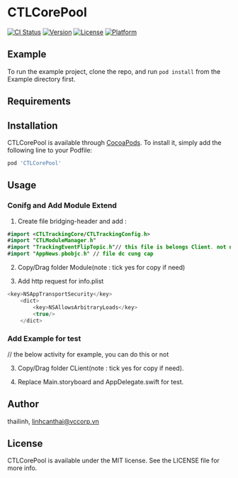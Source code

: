 # CTLCorePool

[![CI Status](https://img.shields.io/travis/thailinh/CTLCorePool.svg?style=flat)](https://travis-ci.org/thailinh/CTLCorePool)
[![Version](https://img.shields.io/cocoapods/v/CTLCorePool.svg?style=flat)](https://cocoapods.org/pods/CTLCorePool)
[![License](https://img.shields.io/cocoapods/l/CTLCorePool.svg?style=flat)](https://cocoapods.org/pods/CTLCorePool)
[![Platform](https://img.shields.io/cocoapods/p/CTLCorePool.svg?style=flat)](https://cocoapods.org/pods/CTLCorePool)

## Example

To run the example project, clone the repo, and run `pod install` from the Example directory first.

## Requirements

## Installation

CTLCorePool is available through [CocoaPods](https://cocoapods.org). To install
it, simply add the following line to your Podfile:

```ruby
pod 'CTLCorePool'
```

## Usage

### Conifg and Add Module Extend

1. Create file bridging-header and add :

```swift
#import <CTLTrackingCore/CTLTrackingConfig.h>
#import "CTLModuleManager.h"
#import "TrackingEventFlipTopic.h"// this file is belongs Client. not necessary
#import "AppNews.pbobjc.h" // file dc cung cap
```

2. Copy/Drag folder Module(note : tick yes for copy if need)

3. Add http request for info.plist
 
```swift
<key>NSAppTransportSecurity</key>
	<dict>
		<key>NSAllowsArbitraryLoads</key>
		<true/>
	</dict>
```

### Add Example for test

// the below activity for example, you can do this or not

3. Copy/Drag folder CLient(note : tick yes for copy if need).

4. Replace Main.storyboard and AppDelegate.swift for test.

## Author

thailinh, linhcanthai@vccorp.vn

## License

CTLCorePool is available under the MIT license. See the LICENSE file for more info.
